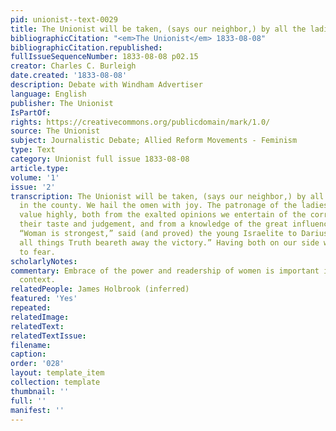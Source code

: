 ```yaml
---
pid: unionist--text-0029
title: The Unionist will be taken, (says our neighbor,) by all the ladies in the county.
bibliographicCitation: "<em>The Unionist</em> 1833-08-08"
bibliographicCitation.republished: 
fullIssueSequenceNumber: 1833-08-08 p02.15
creator: Charles C. Burleigh
date.created: '1833-08-08'
description: Debate with Windham Advertiser
language: English
publisher: The Unionist
IsPartOf: 
rights: https://creativecommons.org/publicdomain/mark/1.0/
source: The Unionist
subject: Journalistic Debate; Allied Reform Movements - Feminism
type: Text
category: Unionist full issue 1833-08-08
article.type: 
volume: '1'
issue: '2'
transcription: The Unionist will be taken, (says our neighbor,) by all the ladies
  in the county. We hail the omen with joy. The patronage of the ladies we should
  value highly, both from the exalted opinions we entertain of the correctness of
  their taste and judgement, and from a knowledge of the great influence they exert.
  “Woman is strongest,” said (and proved) the young Israelite to Darius, “but above
  all things Truth beareth away the victory.” Having both on our side what have we
  to fear.
scholarlyNotes: 
commentary: Embrace of the power and readership of women is important in this early
  context.
relatedPeople: James Holbrook (inferred)
featured: 'Yes'
repeated: 
relatedImage: 
relatedText: 
relatedTextIssue: 
filename: 
caption: 
order: '028'
layout: template_item
collection: template
thumbnail: ''
full: ''
manifest: ''
---
```

